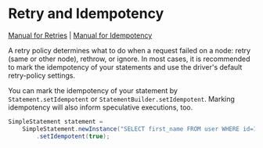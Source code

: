 # Retry and Idempotency
[Manual for Retries](https://docs.datastax.com/en/developer/java-driver/4.17/manual/core/retries/index.html) | [Manual for Idempotency](https://docs.datastax.com/en/developer/java-driver/4.17/manual/core/idempotence/index.html)

A retry policy determines what to do when a request failed on a node: retry (same or other node), rethrow, or ignore.
In most cases, it is recommended to mark the idempotency of your statements and use the driver's default retry-policy settings.

You can mark the idempotency of your statement by `Statement.setIdempotent` or `StatementBuilder.setIdempotent`. 
Marking idempotency will also inform speculative executions, too.
```java
SimpleStatement statement =
    SimpleStatement.newInstance("SELECT first_name FROM user WHERE id=1")
        .setIdempotent(true);
```